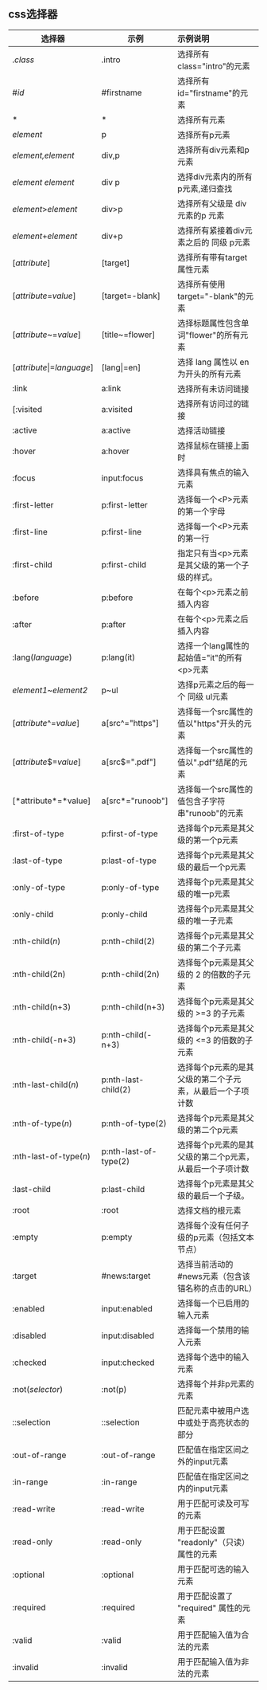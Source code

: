 ## css选择器

| 选择器                      | 示例                  | 示例说明                                                  |
| --------------------------- | --------------------- | :-------------------------------------------------------- |
| .*class*                    | .intro                | 选择所有class="intro"的元素                               |
| \#*id*                      | #firstname            | 选择所有id="firstname"的元素                              |
| *                           | *                     | 选择所有元素                                              |
| *element*                   | p                     | 选择所有p元素                                             |
| *element,element*           | div,p                 | 选择所有div元素和p元素                                    |
| *element* *element*         | div p                 | 选择div元素内的所有p元素,递归查找                         |
| *element*>*element*         | div>p                 | 选择所有父级是 div 元素的p 元素                           |
| *element*+*element*         | div+p                 | 选择所有紧接着div元素之后的  同级 p元素                   |
| [*attribute*\]              | [target]              | 选择所有带有target属性元素                                |
| [*attribute*=*value*\]      | [target=-blank]       | 选择所有使用target="-blank"的元素                         |
| [*attribute*~=*value*\]     | [title~=flower]       | 选择标题属性包含单词"flower"的所有元素                    |
| [*attribute*\|=*language*\] | [lang\|=en]           | 选择 lang 属性以 en 为开头的所有元素                      |
| :link                       | a:link                | 选择所有未访问链接                                        |
| [:visited                   | a:visited             | 选择所有访问过的链接                                      |
| :active                     | a:active              | 选择活动链接                                              |
| :hover                      | a:hover               | 选择鼠标在链接上面时                                      |
| :focus                      | input:focus           | 选择具有焦点的输入元素                                    |
| :first-letter               | p:first-letter        | 选择每一个<P\>元素的第一个字母                            |
| :first-line                 | p:first-line          | 选择每一个<P\>元素的第一行                                |
| :first-child                | p:first-child         | 指定只有当<p\>元素是其父级的第一个子级的样式。            |
| :before                     | p:before              | 在每个<p\>元素之前插入内容                                |
| :after                      | p:after               | 在每个\<p\>元素之后插入内容                               |
| :lang(*language*)           | p:lang(it)            | 选择一个lang属性的起始值="it"的所有<p\>元素               |
| *element1*~*element2*       | p~ul                  | 选择p元素之后的每一个 同级 ul元素                         |
| [*attribute*^=*value*\]     | a[src^="https"]       | 选择每一个src属性的值以"https"开头的元素                  |
| [*attribute*$=*value*\]     | a[src$=".pdf"]        | 选择每一个src属性的值以".pdf"结尾的元素                   |
| [*attribute\*=*value\]      | a[src*="runoob"]      | 选择每一个src属性的值包含子字符串"runoob"的元素           |
| :first-of-type              | p:first-of-type       | 选择每个p元素是其父级的第一个p元素                        |
| :last-of-type               | p:last-of-type        | 选择每个p元素是其父级的最后一个p元素                      |
| :only-of-type               | p:only-of-type        | 选择每个p元素是其父级的唯一p元素                          |
| :only-child                 | p:only-child          | 选择每个p元素是其父级的唯一子元素                         |
| :nth-child(*n*)             | p:nth-child(2)        | 选择每个p元素是其父级的第二个子元素                       |
| :nth-child(2n)              | p:nth-child(2n)       | 选择每个p元素是其父级的 2 的倍数的子元素                  |
| :nth-child(n+3)             | p:nth-child(n+3)      | 选择每个p元素是其父级的 >=3 的子元素                      |
| :nth-child(-n+3)            | p:nth-child(-n+3)     | 选择每个p元素是其父级的 <=3 的倍数的子元素                |
| :nth-last-child(*n*)        | p:nth-last-child(2)   | 选择每个p元素的是其父级的第二个子元素，从最后一个子项计数 |
| :nth-of-type(*n*)           | p:nth-of-type(2)      | 选择每个p元素是其父级的第二个p元素                        |
| :nth-last-of-type(*n*)      | p:nth-last-of-type(2) | 选择每个p元素的是其父级的第二个p元素，从最后一个子项计数  |
| :last-child                 | p:last-child          | 选择每个p元素是其父级的最后一个子级。                     |
| :root                       | :root                 | 选择文档的根元素                                          |
| :empty                      | p:empty               | 选择每个没有任何子级的p元素（包括文本节点）               |
| :target                     | #news:target          | 选择当前活动的#news元素（包含该锚名称的点击的URL）        |
| :enabled                    | input:enabled         | 选择每一个已启用的输入元素                                |
| :disabled                   | input:disabled        | 选择每一个禁用的输入元素                                  |
| :checked                    | input:checked         | 选择每个选中的输入元素                                    |
| :not(*selector*)            | :not(p)               | 选择每个并非p元素的元素                                   |
| ::selection                 | ::selection           | 匹配元素中被用户选中或处于高亮状态的部分                  |
| :out-of-range               | :out-of-range         | 匹配值在指定区间之外的input元素                           |
| :in-range                   | :in-range             | 匹配值在指定区间之内的input元素                           |
| :read-write                 | :read-write           | 用于匹配可读及可写的元素                                  |
| :read-only                  | :read-only            | 用于匹配设置 "readonly"（只读） 属性的元素                |
| :optional                   | :optional             | 用于匹配可选的输入元素                                    |
| :required                   | :required             | 用于匹配设置了 "required" 属性的元素                      |
| :valid                      | :valid                | 用于匹配输入值为合法的元素                                |
| :invalid                    | :invalid              | 用于匹配输入值为非法的元素                                |